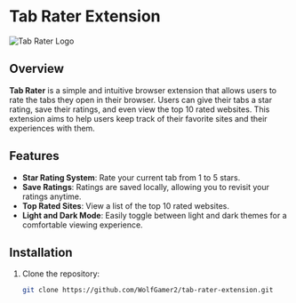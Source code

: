 # Tab Rater Extension

![Tab Rater Logo](https://cloud-mhcv05ksc-hack-club-bot.vercel.app/0android-chrome-192x192.png)

## Overview

**Tab Rater** is a simple and intuitive browser extension that allows users to rate the tabs they open in their browser. Users can give their tabs a star rating, save their ratings, and even view the top 10 rated websites. This extension aims to help users keep track of their favorite sites and their experiences with them.

## Features

- **Star Rating System**: Rate your current tab from 1 to 5 stars.
- **Save Ratings**: Ratings are saved locally, allowing you to revisit your ratings anytime.
- **Top Rated Sites**: View a list of the top 10 rated websites.
- **Light and Dark Mode**: Easily toggle between light and dark themes for a comfortable viewing experience.

## Installation

1. Clone the repository:
   ```bash
   git clone https://github.com/WolfGamer2/tab-rater-extension.git
